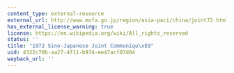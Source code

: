 ```yaml
---
content_type: external-resource
external_url: http://www.mofa.go.jp/region/asia-paci/china/joint72.html
has_external_license_warning: true
license: https://en.wikipedia.org/wiki/All_rights_reserved
status: ''
title: "1972 Sino-Japanese Joint Communiqu\xE9"
uid: 4322c70b-aa27-4f11-b974-ee47acf07d04
wayback_url: ''
---
```

